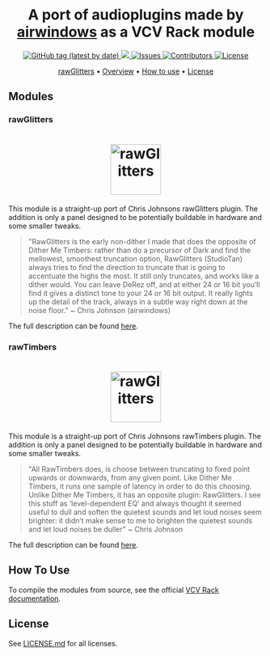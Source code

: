 <h1 align="center">
  A port of audioplugins made by <a href="http://www.airwindows.com">airwindows</a> as a VCV Rack module
</h1>

<p align="center">
  <a href="https://github.com/TobiasPrt/rawGlitters/releases/tag/v1.0.0">
    <img alt="GitHub tag (latest by date)" src="https://img.shields.io/github/v/tag/TobiasPrt/rawGlitters?label=version">
  </a>
  <a href="https://github.com/TobiasPrt/rawGlitters/">
    <img src="https://img.shields.io/github/workflow/status/TobiasPrt/rawGlitters/main/master" />
  </a>
  <a href="https://github.com/TobiasPrt/rawGlitters_/issues/">
    <img src="https://img.shields.io/github/issues/TobiasPrt/rawGlitters"
         alt="Issues">
  </a>
  <a href="https://github.com/TobiasPrt/rawGlitters_/graphs/contributors">
    <img src="https://img.shields.io/github/contributors/TobiasPrt/rawGlitters"
         alt="Contributors">
  </a>
  <a href="https://github.com/TobiasPrt/rawGlitters_/LICENSE.md">
    <img src="https://img.shields.io/badge/License-MIT-blue.svg"
         alt="License">
  </a>  
</p>

<p align="center">
  <a href="#description">rawGlitters</a> •
  <a href="#overview">Overview</a> •
  <a href="#how-to-use">How to use</a> •
  <a href="#license">License</a>
</p>

## Modules

### rawGlitters

<h1 align="center">
    <a href="https://mate-app.de">
      <img src="https://github.com/TobiasPrt/vcvwindows/blob/master/img/rawglitters.png" alt="rawGlitters" width="100">
  </a>
</h1>

This module is a straight-up port of Chris Johnsons rawGlitters plugin. The addition is only a panel designed to be potentially buildable in hardware and some smaller tweaks.

> "RawGlitters is the early non-dither I made that does the opposite of Dither Me Timbers: rather than do a precursor of Dark and find the mellowest, smoothest truncation option, RawGlitters (StudioTan) always tries to find the direction to truncate that is going to accentuate the highs the most. It still only truncates, and works like a dither would. You can leave DeRez off, and at either 24 or 16 bit you’ll find it gives a distinct tone to your 24 or 16 bit output. It really lights up the detail of the track, always in a subtle way right down at the noise floor." 
~ Chris Johnson (airwindows)

The full description can be found [here](http://www.airwindows.com/rawglitters-redux/).

### rawTimbers

<h1 align="center">
    <a href="https://mate-app.de">
      <img src="https://github.com/TobiasPrt/vcvwindows/blob/master/img/rawtimbers.png" alt="rawGlitters" width="100">
  </a>
</h1>

This module is a straight-up port of Chris Johnsons rawTimbers plugin. The addition is only a panel designed to be potentially buildable in hardware and some smaller tweaks.

> "All RawTimbers does, is choose between truncating to fixed point upwards or downwards, from any given point. Like Dither Me Timbers, it runs one sample of latency in order to do this choosing. Unlike Dither Me Timbers, it has an opposite plugin: RawGlitters. I see this stuff as ‘level-dependent EQ’ and always thought it seemed useful to dull and soften the quietest sounds and let loud noises seem brighter: it didn’t make sense to me to brighten the quietest sounds and let loud noises be duller" 
~ Chris Johnson

The full description can be found [here](https://www.airwindows.com/rawtimbers/).



## How To Use

To compile the modules from source, see the official [VCV Rack documentation](https://vcvrack.com/manual/Building.html).

## License

See [LICENSE.md](https://github.com/TobiasPrt/rawGlitters/blob/master/LICENSE.md) for all licenses.

